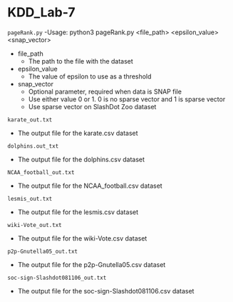 # KDD_Lab-7
`pageRank.py`
-Usage: python3 pageRank.py <file_path> <epsilon_value> <snap_vector>
 * file_path
     * The path to the file with the dataset
 * epsilon_value 
     * The value of epsilon to use as a threshold
 * snap_vector
     * Optional parameter, required when data is SNAP file
     * Use either value 0 or 1. 0 is no sparse vector and 1 is sparse vector	
	* Use sparse vector on SlashDot Zoo dataset <br>

`karate_out.txt`
* The output file for the karate.csv dataset

`dolphins.out_txt`
* The output file for the dolphins.csv dataset

`NCAA_football_out.txt`
* The output file for the NCAA_football.csv dataset

`lesmis_out.txt`
* The output file for the lesmis.csv dataset

`wiki-Vote_out.txt`
* The output file for the wiki-Vote.csv dataset

`p2p-Gnutella05_out.txt`
* The output file for the p2p-Gnutella05.csv dataset

`soc-sign-Slashdot081106_out.txt`
* The output file for the soc-sign-Slashdot081106.csv dataset
